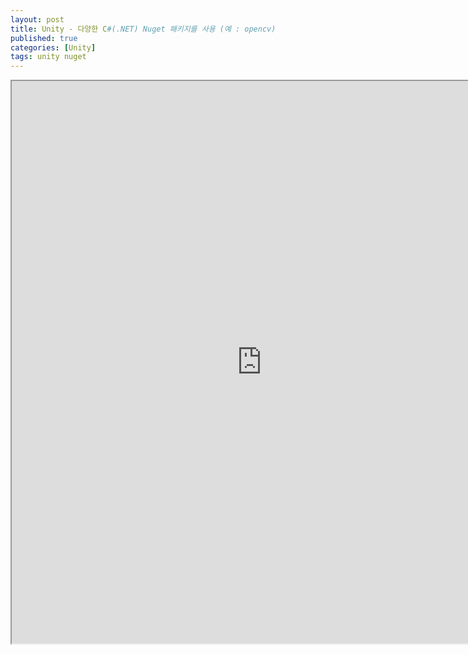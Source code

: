```yaml
---
layout: post
title: Unity - 다양한 C#(.NET) Nuget 패키지를 사용 (예 : opencv)
published: true
categories: [Unity]
tags: unity nuget
---
```

<iframe width="800" height="900" src="https://docs.google.com/document/d/e/2PACX-1vRBjOjkoHoeZ8dZ7B7Ip0FUVgTIchEGsVgilShOqTr_ZaeDRi7fuuqQgeaG4fLhHbxD44uI9ODjagVm/pub?embedded=true"></iframe>  
  